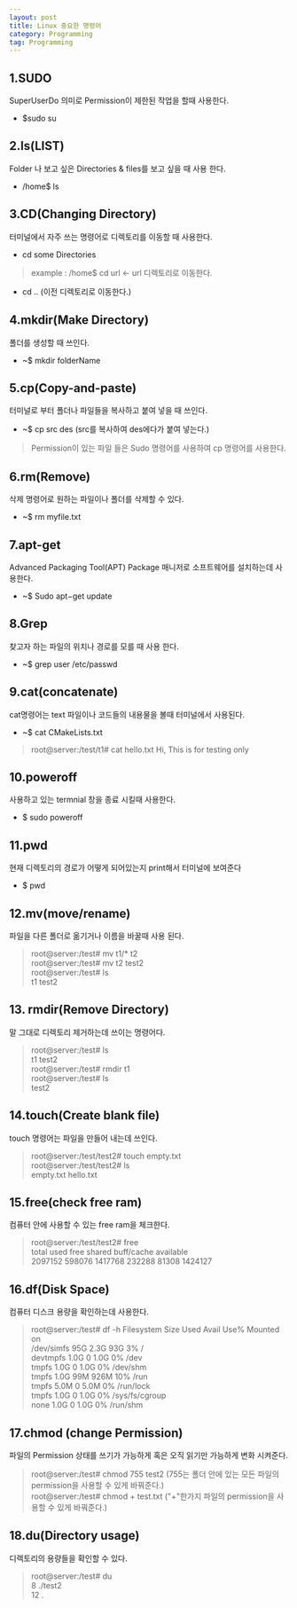 ```yaml
---
layout: post
title: Linux 중요한 명령어
category: Programming
tag: Programming
---
```


## 1.SUDO
SuperUserDo 의미로 Permission이 제한된 작업을 할때 사용한다.
- $sudo su

## 2.ls(LIST)
Folder 나 보고 싶은 Directories & files를 보고 싶을 때 사용 한다.
- /home$ ls

## 3.CD(Changing Directory)
터미널에서 자주 쓰는 명령어로 디렉토리를 이동할 때 사용한다.
- cd some Directories
> example : /home$ cd url <- url 디렉토리로 이동한다.

- cd ..  (이전 디렉토리로 이동한다.)

## 4.mkdir(Make Directory)
폴더를 생성할 때 쓰인다.
- ~$ mkdir folderName

## 5.cp(Copy-and-paste)
터미널로 부터 폴더나 파일들을 복사하고 붙여 넣을 때 쓰인다.
- ~$ cp src des (src를 복사하여 des에다가 붙여 넣는다.)
> Permission이 있는 파일 들은 Sudo 명령어를 사용하여 cp 명령어를 사용한다.

## 6.rm(Remove)
삭제 명령어로 원하는 파일이나 폴더를 삭제할 수 있다.

- ~$ rm myfile.txt

## 7.apt-get
Advanced Packaging Tool(APT) Package 매니저로 소프트웨어를 설치하는데 사용한다.
- ~$ Sudo apt−get update

## 8.Grep
찾고자 하는 파일의 위치나 경로를 모를 때 사용 한다.
- ~$ grep user /etc/passwd

## 9.cat(concatenate)
cat명령어는 text 파일이나 코드들의 내용물을 볼때 터미널에서 사용된다.
- ~$ cat CMakeLists.txt
> root@server:/test/t1# cat hello.txt
> Hi, This is for testing only


## 10.poweroff
사용하고 있는 termnial 창을 종료 시킬때 사용한다.
- $ sudo poweroff

## 11.pwd
현재 디렉토리의 경로가 어떻게 되어있는지 print해서 터미널에 보여준다
- $ pwd

## 12.mv(move/rename)
파일을 다른 폴더로 옮기거나 이름을 바꿀때 사용 된다.
> root@server:/test# mv t1/* t2<br>
> root@server:/test# mv t2 test2<br>
> root@server:/test# ls<br>
> t1 test2

## 13. rmdir(Remove Directory)
말 그대로 디렉토리 제거하는데 쓰이는 명령어다.
> root@server:/test# ls <br>
> t1 test2 <br>
> root@server:/test# rmdir t1 <br>
> root@server:/test# ls <br>
> test2

## 14.touch(Create blank file)
touch 명령어는 파일을 만들어 내는데 쓰인다.
> root@server:/test/test2# touch empty.txt <br>
> root@server:/test/test2# ls <br>
> empty.txt hello.txt

## 15.free(check free ram)
컴퓨터 안에 사용할 수 있는 free ram을 체크한다.
> root@server:/test/test2# free <br>
> total  used  free shared buff/cache available <br>
> 2097152 598076 1417768 232288 81308 1424127 <br>

## 16.df(Disk Space)
컴퓨터 디스크 용량을 확인하는데 사용한다.
> root@server:/test# df -h
> Filesystem Size Used Avail Use% Mounted on <br>
> /dev/simfs 95G  2.3G  93G  3%   / <br>
> devtmpfs   1.0G 0     1.0G 0%   /dev <br>
> tmpfs      1.0G 0     1.0G 0%  /dev/shm <br>
> tmpfs      1.0G 99M   926M 10%  /run <br>
> tmpfs      5.0M  0    5.0M 0%  /run/lock <br>
> tmpfs      1.0G  0    1.0G 0%  /sys/fs/cgroup <br>
> none       1.0G  0    1.0G 0% /run/shm

## 17.chmod (change Permission)
파일의 Permission 상태를 쓰기가 가능하게 혹은 오직 읽기만 가능하게 변화 시켜준다.
> root@server:/test# chmod 755 test2 (755는 폴더 안에 있는 모든 파일의 permission을 사용할 수 있게 바꿔준다.) <br>
> root@server:/test# chmod + test.txt ("+"한가지 파일의 permission을 사용할 수 있게 바꿔준다.)

## 18.du(Directory usage)
디렉토리의 용량들을 확인할 수 있다.
>root@server:/test# du <br>
> 8  ./test2 <br>
> 12 .
